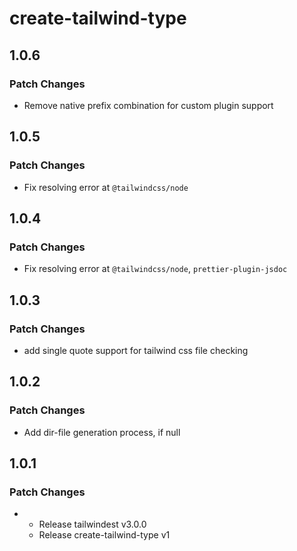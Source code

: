 # create-tailwind-type

## 1.0.6

### Patch Changes

- Remove native prefix combination for custom plugin support

## 1.0.5

### Patch Changes

- Fix resolving error at `@tailwindcss/node`

## 1.0.4

### Patch Changes

- Fix resolving error at `@tailwindcss/node`, `prettier-plugin-jsdoc`

## 1.0.3

### Patch Changes

- add single quote support for tailwind css file checking

## 1.0.2

### Patch Changes

- Add dir-file generation process, if null

## 1.0.1

### Patch Changes

-   - Release tailwindest v3.0.0
    - Release create-tailwind-type v1
